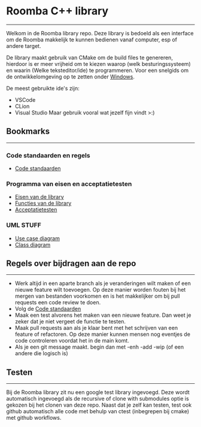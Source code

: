 # Roomba C++ library
---

Welkom in de Roomba library repo. Deze library is bedoeld als een interface om de Roomba makkelijk te kunnen bedienen
vanaf computer, esp of andere target. 

De library maakt gebruik van CMake om de build files te genereren, hierdoor is er meer vrijheid om te kiezen waarop 
(welk besturingssysteem) en waarin (Welke teksteditor/ide) te programmeren. Voor een snelgids om de ontwikkelomgeving
op te zetten onder [Windows](/Documentatie/MD/Omgeving_opzetten.md). 

De meest gebruikte ide's zijn:
- VSCode
- CLion
- Visual Studio
Maar gebruik vooral wat jezelf fijn vindt >:)


## Bookmarks

---
### Code standaarden en regels
- [Code standaarden](/Documentatie/MD/Code_standaarden.md)

### Programma van eisen en acceptatietesten
- [Eisen van de library](/Documentatie/MD/Eisen%20ROOMBA%20lib.md)
- [Functies van de library](/Documentatie/MD/Functies%20ROOMBA%20lib.md)
- [Acceptatietesten](/Documentatie/MD/Acceptatietesten%20ROOMBA%20Lib.md)

### UML STUFF
- [Use case diagram]()
- [Class diagram](/Documentatie/Diagrammen/Roomba%20class%20diagram.drawio.pdf)


## Regels over bijdragen aan de repo

---

- Werk altijd in een aparte branch als je veranderingen wilt maken of een nieuwe feature wilt toevoegen.
  Op deze manier worden fouten bij het mergen van bestanden voorkomen en is het makkelijker om bij pull requests
  een code review te doen.
- Volg de [Code standaarden](/Documentatie/MD/Code_standaarden.md)
- Maak een test alvorens het maken van een nieuwe feature.
  Dan weet je zeker dat je niet vergeet de functie te testen.
- Maak pull requests aan als je klaar bent met het schrijven van een feature of refactoren.
  Op deze manier kunnen mensen nog eventjes de code controleren voordat het in de main komt.
- Als je een git message maakt. begin dan met -enh -add -wip (of een andere die logisch is)  
## Testen

---

Bij de Roomba library zit nu een google test library ingevoegd. Deze wordt automatisch ingevoegd als de recursive of clone with submodules optie is gekozen bij het clonen van deze repo. Naast dat je zelf kan testen, test ook github automatisch alle code met behulp van ctest (inbegrepen bij cmake) met github workflows.
